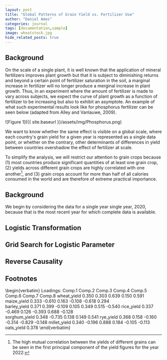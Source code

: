 ```yaml
---
layout: post
title: "Global Patterns of Grain Yield vs. Fertilizer Use"
author: "Daniel Ames"
categories: journal
tags: [documentation,sample]
image: wheatstock.jpg
hide_related_posts: true
---
```

## Background
On the scale of a single plant, it is well known that the application of mineral fertilizers improves plant growth but that it is subject to diminishing returns and beyond a certain point of fertilizer saturation in the soil, a marginal increase in fertilizer will no longer produce a merginal increase in plant growth.
Thus, in an experiment where the amount of fertilizer is made to vary across subjects, we expect the curve of plant growth as a function of fertilizer to be increasing but also to exhibit an asymptote. An example of what such experimental results look like for phosphorus fertilizer can be seen below (adapted from Alley and Vanlauwe, 2009).

![Figure 1]({{ site.baseurl }}/assets/img/Phosphorus.png)

We want to know whether the same effect is visible on a global scale, where each country's grain yield for a given year is represented as a single data point, or whether on the contrary, other determinants of differences in yield between countries overshadow the effect of fertilizer at scale. 

To simplify the analysis, we will restrict our attention to grain crops because (1) most countries produce significant quantities of at least one grain crop, (2) yields across different grain crops are highly correlated with one another[^1], and (3) grain crops account for more than half of all calories consumed in the world and are therefore of extreme practical importance.

## Background

We begin by considering the data for a single year single year, 2020, because that is the most recent year for which complete data is available.
## Logistic Transformation

## Grid Search for Logistic Parameter

## Reverse Causality

## Footnotes
[^1]: The high mutual correlation between the yields of different grains can be seen in the first principal component of the yield figures for the year 2022:

\begin{verbatim}
Loadings:
              Comp.1 Comp.2 Comp.3 Comp.4 Comp.5 Comp.6 Comp.7 Comp.8
wheat_yield    0.350  0.303  0.639                       0.150  0.591
maize_yield    0.333 -0.610  0.163 -0.108 -0.618  0.294              
barley_yield   0.371  0.399        -0.109  0.105  0.349  0.515 -0.540
rice_yield     0.337 -0.469  0.126 -0.393  0.688 -0.128              
sorghum_yield  0.348        -0.735                0.138  0.149  0.541
rye_yield      0.368  0.158        -0.160 -0.314 -0.829        -0.148
millet_yield   0.340 -0.196         0.888  0.184 -0.105        -0.113
oats_yield     0.378
\end{verbatim}

